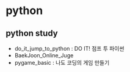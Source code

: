 # python
## python study
- do_it_jump_to_python : DO IT! 점프 투 파이썬
- BaekJoon_Online_Juge    
- pygame_basic : 나도 코딩의 게임 만들기